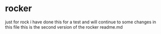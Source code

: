 # rocker
just for rock
i have done this for a test and will continue to some changes in this file 
this is the second version of the rocker readme.md
